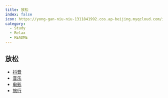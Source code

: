 ```yaml
---
title: 放松
index: false
icon: https://yong-gan-niu-niu-1311841992.cos.ap-beijing.myqcloud.com/images/%E5%A8%B1%E4%B9%90.svg
category:
  - Study
  - Relax
  - README
---
```



## 放松

- [抖音](DouYin)
- [音乐](Music)
- [电影](Movie)
- [旅行](Travel)


